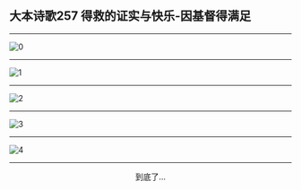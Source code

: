 
## 大本诗歌257 得救的证实与快乐-因基督得满足
        
<div id="aplayer0"></div>

---

<img alt="0" data-original="/data/d0256/0.png">

---

<img alt="1" data-original="/data/d0256/1.png">

---

<img alt="2" data-original="/data/d0256/2.png">

---

<img alt="3" data-original="/data/d0256/3.png">

---

<img alt="4" data-original="/data/d0256/4.png">

---

<p style="text-align: center">到底了...</p>

<script src="/js/dist-view.js"></script>

<script>
MAIN.id = 'd0256';
        
const ap0 = new APlayer({
    container: document.getElementById('aplayer0'),
    volume: 1,
    loop: 'none',
    preload: 'none',
    audio: [{
        name: '大本诗歌257.mp3',
        artist: '大本诗歌',
        url: 'https://res.wx.qq.com/voice/getvoice?mediaid=MzI0NTk3MDM5M18yMjQ3NDkwNzAy',
        cover: '/favicon'
    }]
});
</script>
